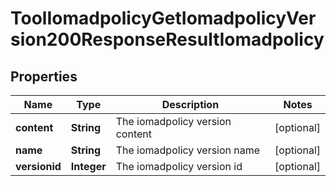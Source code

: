 

# ToolIomadpolicyGetIomadpolicyVersion200ResponseResultIomadpolicy


## Properties

| Name | Type | Description | Notes |
|------------ | ------------- | ------------- | -------------|
|**content** | **String** | The iomadpolicy version content |  [optional] |
|**name** | **String** | The iomadpolicy version name |  [optional] |
|**versionid** | **Integer** | The iomadpolicy version id |  [optional] |



